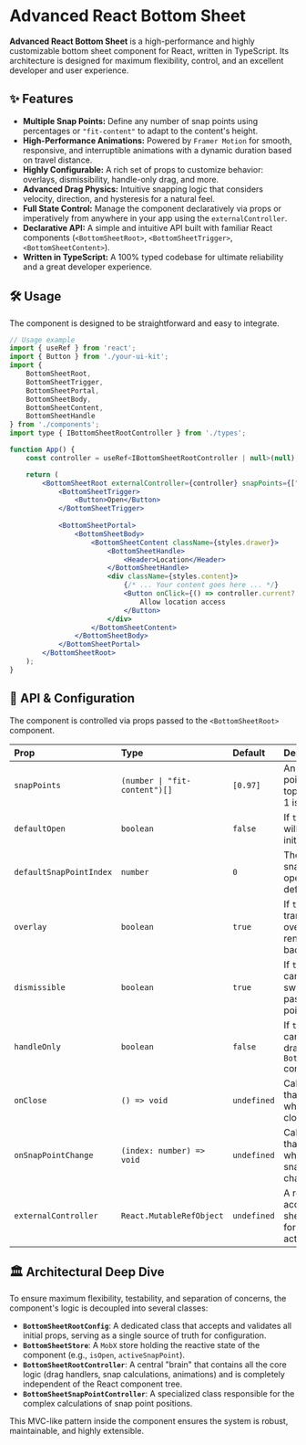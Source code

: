 # Advanced React Bottom Sheet

[](https://opensource.org/licenses/MIT)

**Advanced React Bottom Sheet** is a high-performance and highly customizable bottom sheet component for React, written in TypeScript. Its architecture is designed for maximum flexibility, control, and an excellent developer and user experience.

## ✨ Features

* **Multiple Snap Points:** Define any number of snap points using percentages or `"fit-content"` to adapt to the content's height.
* **High-Performance Animations:** Powered by `Framer Motion` for smooth, responsive, and interruptible animations with a dynamic duration based on travel distance.
* **Highly Configurable:** A rich set of props to customize behavior: overlays, dismissibility, handle-only drag, and more.
* **Advanced Drag Physics:** Intuitive snapping logic that considers velocity, direction, and hysteresis for a natural feel.
* **Full State Control:** Manage the component declaratively via props or imperatively from anywhere in your app using the `externalController`.
* **Declarative API:** A simple and intuitive API built with familiar React components (`<BottomSheetRoot>`, `<BottomSheetTrigger>`, `<BottomSheetContent>`).
* **Written in TypeScript:** A 100% typed codebase for ultimate reliability and a great developer experience.

## 🛠️ Usage

The component is designed to be straightforward and easy to integrate.

```jsx
// Usage example
import { useRef } from 'react';
import { Button } from './your-ui-kit';
import { 
    BottomSheetRoot, 
    BottomSheetTrigger, 
    BottomSheetPortal, 
    BottomSheetBody, 
    BottomSheetContent, 
    BottomSheetHandle 
} from './components';
import type { IBottomSheetRootController } from './types';

function App() {
    const controller = useRef<IBottomSheetRootController | null>(null);

    return (
        <BottomSheetRoot externalController={controller} snapPoints={["fit-content", 0.14]}>
            <BottomSheetTrigger>
                <Button>Open</Button>
            </BottomSheetTrigger>
            
            <BottomSheetPortal>
                <BottomSheetBody>
                    <BottomSheetContent className={styles.drawer}>
                        <BottomSheetHandle>
                            <Header>Location</Header>
                        </BottomSheetHandle>
                        <div className={styles.content}>
                            {/* ... Your content goes here ... */}
                            <Button onClick={() => controller.current?.close()}>
                                Allow location access
                            </Button>
                        </div>
                    </BottomSheetContent>
                </BottomSheetBody>
            </BottomSheetPortal>
        </BottomSheetRoot>
    );
}
```

## 🔌 API & Configuration

The component is controlled via props passed to the `<BottomSheetRoot>` component.

| Prop                  | Type                               | Default          | Description                                                                     |
| :-------------------- | :--------------------------------- | :--------------- | :------------------------------------------------------------------------------ |
| `snapPoints`          | `(number \| "fit-content")[]`      | `[0.97]`         | An array of snap points (0 is the top of the screen, 1 is the bottom).          |
| `defaultOpen`         | `boolean`                          | `false`          | If `true`, the sheet will be open on initial render.                            |
| `defaultSnapPointIndex`| `number`                           | `0`              | The index of the snap point to open to by default.                              |
| `overlay`             | `boolean`                          | `true`           | If `true`, a semi-transparent overlay will be rendered in the background.       |
| `dismissible`         | `boolean`                          | `true`           | If `true`, the sheet can be closed by swiping down past the last snap point.    |
| `handleOnly`          | `boolean`                          | `false`          | If `true`, the sheet can only be dragged by the `BottomSheetHandle` component.  |
| `onClose`             | `() => void`                       | `undefined`      | Callback function that is called when the sheet closes.                         |
| `onSnapPointChange`   | `(index: number) => void`          | `undefined`      | Callback function that is called when the active snap point changes.            |
| `externalController`  | `React.MutableRefObject`           | `undefined`      | A ref to get access to the sheet's controller for imperative actions.           |

## 🏛️ Architectural Deep Dive

To ensure maximum flexibility, testability, and separation of concerns, the component's logic is decoupled into several classes:

* **`BottomSheetRootConfig`**: A dedicated class that accepts and validates all initial props, serving as a single source of truth for configuration.
* **`BottomSheetStore`**: A `MobX` store holding the reactive state of the component (e.g., `isOpen`, `activeSnapPoint`).
* **`BottomSheetRootController`**: A central "brain" that contains all the core logic (drag handlers, snap calculations, animations) and is completely independent of the React component tree.
* **`BottomSheetSnapPointController`**: A specialized class responsible for the complex calculations of snap point positions.

This MVC-like pattern inside the component ensures the system is robust, maintainable, and highly extensible.